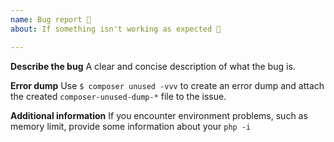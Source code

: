 ```yaml
---
name: Bug report 🐛
about: If something isn't working as expected 🤔

---
```


**Describe the bug**
A clear and concise description of what the bug is.

**Error dump**
Use `$ composer unused -vvv` to create an error dump and attach the 
created `composer-unused-dump-*` file to the issue.

**Additional information**
If you encounter environment problems, such as memory limit, provide some information
about your `php -i`

